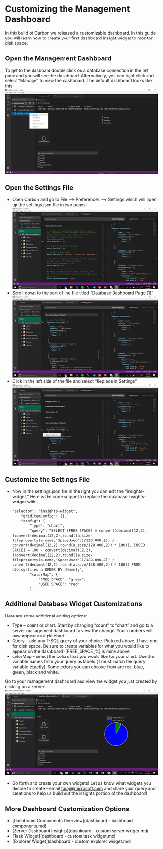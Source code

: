 # Customizing the Management Dashboard
In this build of Carbon we released a customizable dashboard. In this guide you will learn how to create your first dashboard insight widget to monitor disk space.

## Open the Management Dashboard
To get to the dasboard double click on a database connection in the left pane and you will see the dashboard. Alternatively, you can right click and select "Manage" to view the dashboard. The default dashboard looks like this:
![](../images/dashboard_manage.jpg)

## Open the Settings File
-	Open Carbon and go to File --> Preferences --> Settings which will open up the settings.json file in two panes:
 ![](../images/insights_1.jpg)
-	Scroll down to the part of the file titled “Database  Dashboard Page (1)”
 ![](../images/insights_2.jpg)
-	Click in the left side of the file and select “Replace in Settings”
 ![](../images/insights_3.jpg)

 ## Customize the Settings File
-	Now in the settings.json file in the right you can edit the “insights-widget.” Here is the code snippet to replace the database insights-widget with:

		"selector": "insights-widget",
            "gridItemConfig": {},
            "config": {
                "type": "chart",
                "query": "SELECT [FREE SPACE] = convert(decimal(12,2), (convert(decimal(12,2),round((a.size-fileproperty(a.name,'SpaceUsed'))/128.000,2)) / convert(decimal(12,2),round(a.size/128.000,2)) * 100)), [USED SPACE] = 100 - convert(decimal(12,2), (convert(decimal(12,2),round((a.size-fileproperty(a.name,'SpaceUsed'))/128.000,2)) / convert(decimal(12,2),round(a.size/128.000,2)) * 100)) FROM dbo.sysfiles a ORDER BY [Name];",
                "colorMap": {
                    "FREE SPACE": "green",
                    "USED SPACE": "red"
                }

## Additional Database Widget Customizations
Here are some additional editing options:
- Type – count or chart. Start by changing “count” to “chart” and go to a server management dashboard to view the change. Your numbers will now appear as a pie chart.
- Query – add any T-SQL query of your choice. Pictured above, I have one for disk space. Be sure to create variables for what you would like to appear on the dashboard ([FREE_SPACE_%] is mine above)
- colorMap – select the colors that you would like for your chart. Use the variable names from your query as labels (it must match the query variable exactly). Some colors you can choose from are red, blue, green, black and white.

Go to your management dashboard and view the widget you just created by clicking on a server!
 ![](../images/insights_4.jpg)
-	Go forth and create your own widgets! Let us know what widgets you decide to create – email taraj@microsoft.com and share your query and creations to help us build out the insights portion of the dashboard!

## More Dashboard Customization Options
- [Dashboard Components Overview](dashboard - dashboard components.md)
- [Server Dashboard Insights](dashboard - custom server widget.md)
- [Task Widget](dashboard - custom task widget.md)
- [Explorer Widget](dashboard - custom explorer widget.md)
